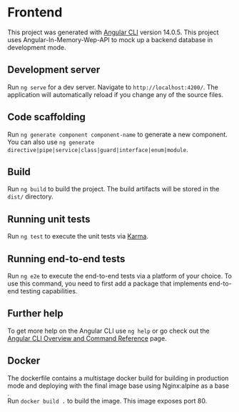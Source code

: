 # Frontend

This project was generated with [Angular CLI](https://github.com/angular/angular-cli) version 14.0.5.
This project uses Angular-In-Memory-Wep-API to mock up a backend database in development mode.

## Development server

Run `ng serve` for a dev server. Navigate to `http://localhost:4200/`. The application will automatically reload if you change any of the source files.

## Code scaffolding

Run `ng generate component component-name` to generate a new component. You can also use `ng generate directive|pipe|service|class|guard|interface|enum|module`.

## Build

Run `ng build` to build the project. The build artifacts will be stored in the `dist/` directory.

## Running unit tests

Run `ng test` to execute the unit tests via [Karma](https://karma-runner.github.io).

## Running end-to-end tests

Run `ng e2e` to execute the end-to-end tests via a platform of your choice. To use this command, you need to first add a package that implements end-to-end testing capabilities.

## Further help

To get more help on the Angular CLI use `ng help` or go check out the [Angular CLI Overview and Command Reference](https://angular.io/cli) page.

## Docker

The dockerfile contains a multistage docker build for building in production mode and deploying with the final image base using Nginx:alpine as a base .  
Run `docker build .` to build the image.  This image exposes port 80.
